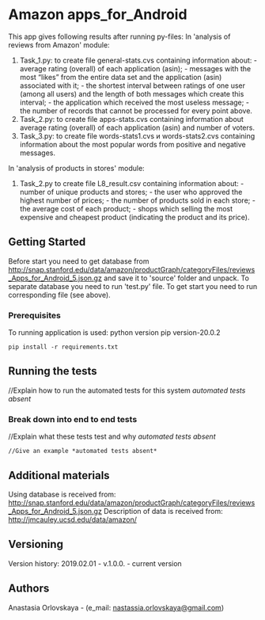 # Amazon apps_for_Android

This app gives following results after running py-files:
In 'analysis of reviews from Amazon' module:
1) Task_1.py: to create file general-stats.cvs containing information about:
              - average rating (overall) of each application (asin);
              - messages with the most “likes” from the entire data set and the application (asin) associated with it;
              - the shortest interval between ratings of one user (among all users) and the length of both messages which create this interval;
              - the application which received the most useless message;
              - the number of records that cannot be processed for every point above.
2) Task_2.py: to create file apps-stats.cvs containing information about average rating (overall) of each application (asin) and number of voters.
3) Task_3.py: to create file words-stats1.cvs и words-stats2.cvs containing information about the most popular words from positive and negative messages.

In 'analysis of products in stores' module:
1) Task_2.py to create file L8_result.csv containing information about:
                - number of unique products and stores;
                - the user who approved the highest number of prices;
                - the number of products sold in each store;
                - the average cost of each product;
                - shops which selling the most expensive and cheapest product (indicating the product and its price).

## Getting Started

Before start you need to get database from http://snap.stanford.edu/data/amazon/productGraph/categoryFiles/reviews_Apps_for_Android_5.json.gz and save it to 'source' folder and unpack.
To separate database you need to run 'test.py' file.
To get start you need to run corresponding file (see above).

### Prerequisites

To running application is used:
python version
pip version-20.0.2

```
pip install -r requirements.txt
```

## Running the tests

//Explain how to run the automated tests for this system *automated tests absent*

### Break down into end to end tests

//Explain what these tests test and why *automated tests absent*

```
//Give an example *automated tests absent*
```

## Additional materials

Using database is received from: http://snap.stanford.edu/data/amazon/productGraph/categoryFiles/reviews_Apps_for_Android_5.json.gz
Description of data is received from: http://jmcauley.ucsd.edu/data/amazon/


## Versioning

Version history:
2019.02.01 - v.1.0.0. - current version

## Authors

Anastasia Orlovskaya - (e_mail: nastassia.orlovskaya@gmail.com)
